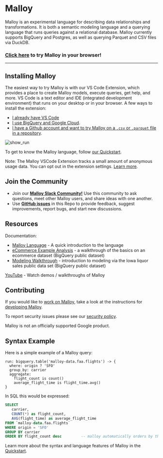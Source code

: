 # Malloy
Malloy is an experimental language for describing data relationships and transformations. It is both a semantic modeling language and a querying language that runs queries against a relational database. Malloy currently supports BigQuery and Postgres, as well as querying Parquet and CSV files via DuckDB.

### [Click here](https://github.dev/malloydata/try-malloy/airports.malloy) to try Malloy in your browser!

---

## Installing Malloy

The easiest way to try Malloy is with our VS Code Extension, which provides a place to create Malloy models, execute queries, get help, and more. VS Code is a text editor and IDE (integrated development environment) that runs on your desktop or in your browser. A few ways to install the extension:

* [I already have VS Code](https://docs.malloydata.dev/documentation/setup/extension.html#using-the-malloy-extension-on-your-desktop)
* [I use BigQuery and Google Cloud](https://docs.malloydata.dev/documentation/setup/extension.html#using-the-malloy-extension-on-google-cloud-shell-editor).
* [I have a Github account and want to try Malloy on a `.csv` or `.parquet` file in a repository](https://docs.malloydata.dev/documentation/setup/extension.html#using-the-malloy-extension-on-github-dev).

![show_run](https://user-images.githubusercontent.com/1093458/182458787-ca228186-c954-4a07-b298-f92dbf91e48d.gif)

To get to know the Malloy language, follow [our Quickstart](https://docs.malloydata.dev/documentation/user_guides/basic.html).

Note: The Malloy VSCode Extension tracks a small amount of anonymous usage data. You can opt out in the extension settings.
 [Learn more](https://policies.google.com/technologies/cookies).

## Join the Community

- Join our [**Malloy Slack Community!**](https://malloydata.github.io/slack) Use this community to ask questions, meet other Malloy users, and share ideas with one another.
- Use [**GitHub issues**](https://github.com/malloydata/malloy/issues) in this Repo to provide feedback, suggest improvements, report bugs, and start new discussions.

## Resources

Documentation:

- [Malloy Language](https://docs.malloydata.dev/documentation/language/basic.html) - A quick introduction to the language
- [eCommerce Example Analysis](https://docs.malloydata.dev/documentation/examples/ecommerce.html) - a walkthrough of the basics on an ecommerce dataset (BigQuery public dataset)
- [Modeling Walkthrough](https://docs.malloydata.dev/documentation/examples/iowa/iowa.html) - introduction to modeling via the Iowa liquor sales public data set (BigQuery public dataset)

[YouTube](https://www.youtube.com/channel/UCfN2td1dzf-fKmVtaDjacsg) - Watch demos / walkthroughs of Malloy

## Contributing

If you would like to [work on Malloy](CONTRIBUTING.md), take a look at the instructions for [developing Malloy](developing.md).

To report security issues please see our [security policy](https://github.com/malloydata/malloy/security/policy).

Malloy is not an officially supported Google product.

## Syntax Example
Here is a simple example of a Malloy query:

```malloy
run: bigquery.table('malloy-data.faa.flights') -> {
  where: origin ? 'SFO'
  group_by: carrier
  aggregate:
    flight_count is count()
    average_flight_time is flight_time.avg()
}
```

In SQL this would be expressed:
```sql
SELECT
   carrier,
   COUNT(*) as flight_count,
   AVG(flight_time) as average_flight_time
FROM `malloy-data.faa.flights`
WHERE origin = 'SFO'
GROUP BY carrier
ORDER BY flight_count desc         -- malloy automatically orders by the first aggregate
```

Learn more about the syntax and language features of Malloy in the [Quickstart](https://docs.malloydata.dev/documentation/user_guides/basic).
